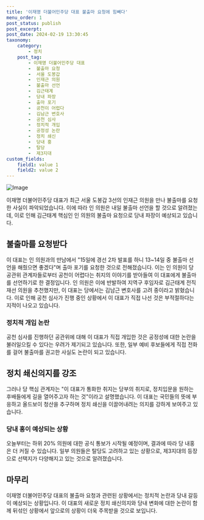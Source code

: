 ```yaml
---
title: '이재명 더불어민주당 대표 불출마 요청에 힘빼다'
menu_order: 1
post_status: publish
post_excerpt: 
post_date: 2024-02-19 13:30:45
taxonomy:
    category:
        - 정치
    post_tag:
        - 이재명 더불어민주당 대표
        -  불출마 요청
        -  서울 도봉갑
        -  인재근 의원
        -  불출마 선언
        -  김근태계
        -  당내 파장
        -  출마 포기
        -  공천이 어렵다
        -  김남근 변호사
        -  공천 심사
        -  정치적 개입
        -  공정성 논란
        -  정치 쇄신
        -  당내 홍
        -  탈당
        -  제3지대
custom_fields:
    field1: value 1
    field2: value 2
---
```


![Image](https://imgnews.pstatic.net/image/437/2024/02/13/0000379376_001_20240213110901470.jpg?type=w647)

이재명 더불어민주당 대표가 최근 서울 도봉갑 3선의 인재근 의원을 만나 불출마를 요청한 사실이 파악되었습니다. 이에 따라 인 의원은 내일 불출마 선언을 할 것으로 알려졌는데, 이로 인해 김근태계 핵심인 인 의원의 불출마 요청으로 당내 파장이 예상되고 있습니다.
## 불출마를 요청받다
이 대표는 인 의원과의 만남에서 "15일에 경선 2차 발표를 하니 13~14일 중 불출마 선언을 해줬으면 좋겠다"며 출마 포기를 요청한 것으로 전해졌습니다. 이는 인 의원이 당 공관위 관계자들로부터 공천이 어렵다는 취지의 이야기를 받아들여 이 대표에게 불출마를 선언하기로 한 결정입니다.
인 의원은 이에 반발하여 지역구 후임자로 김근태계 전직 재선 의원을 추천했지만, 이 대표는 당에서는 김남근 변호사를 고려 중이라고 밝혔습니다. 이로 인해 공천 심사가 진행 중인 상황에서 이 대표가 직접 나선 것은 부적절하다는 지적이 나오고 있습니다.
### 정치적 개입 논란
공천 심사를 진행하던 공관위에 대해 이 대표가 직접 개입한 것은 공정성에 대한 논란을 불러일으킬 수 있다는 우려가 제기되고 있습니다. 또한, 일부 예비 후보들에게 직접 전화를 걸어 불출마를 권고한 사실도 논란이 되고 있습니다.
## 정치 쇄신의지를 강조
그러나 당 핵심 관계자는 "이 대표가 통화한 취지는 당부의 취지로, 정치입문을 원하는 후배들에게 길을 열어주고자 하는 것"이라고 설명했습니다. 이 대표는 국민들의 뜻에 부응하고 올드보이 청산을 추구하며 정치 쇄신을 이끌어내려는 의지를 강하게 보여주고 있습니다.
### 당내 홍이 예상되는 상황
오늘부터는 하위 20% 의원에 대한 공식 통보가 시작될 예정이며, 결과에 따라 당 내홍은 더 커질 수 있습니다. 일부 의원들은 탈당도 고려하고 있는 상황으로, 제3지대의 등장으로 선택지가 다양해지고 있는 것으로 알려졌습니다.
## 마무리
이재명 더불어민주당 대표의 불출마 요청과 관련된 상황에서는 정치적 논란과 당내 갈등이 예상되는 상황입니다. 이 대표의 새로운 정치 쇄신의지와 당내 변화에 대한 논란이 함께 뒤섞인 상황에서 앞으로의 상황이 더욱 주목받을 것으로 보입니다.
